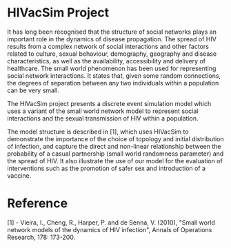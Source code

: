 HIVacSim Project
================

It has long been recognised that the structure of social networks plays an important role in the dynamics of disease propagation. The spread of HIV results from a complex network of social interactions and other factors related to culture, sexual behaviour, demography, geography and disease characteristics, as well as the availability, accessibility and delivery of healthcare. The small world phenomenon has been used for representing social network interactions. It states that, given some random connections, the degrees of separation between any two individuals within a population can be very small.

The HIVacSim project presents a discrete event simulation model which uses a variant of the small world network model to represent social interactions and the sexual transmission of HIV within a population.

The model structure is described in [1], which uses HIVacSim to demonstrate the importance of the choice of topology and initial distribution of infection, and capture the direct and non-linear relationship between the probability of a casual partnership (small world randomness parameter) and the spread of HIV. It also illustrate the use of our model for the evaluation of interventions such as the promotion of safer sex and introduction of a vaccine.

Reference
=========
[1] - Vieira, I., Cheng, R., Harper, P. and de Senna, V. (2010), "Small world network models of the dynamics of HIV infection", Annals of Operations Research, 178: 173-200.
